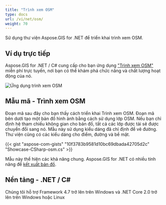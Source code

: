 ```yaml
---
title: "Trình xem OSM"
type: docs
url: /vi/net/osm/
weight: 70
---
```


Sử dụng thư viện Aspose.GIS for .NET để triển khai trình xem OSM.

## **Ví dụ trực tiếp**

Aspose.GIS for .NET / C# cung cấp cho bạn ứng dụng ["Trình xem OSM"](https://products.aspose.app/gis/viewer/osm) miễn phí trực tuyến, nơi bạn có thể khám phá chức năng và chất lượng hoạt động của nó.

![Ứng dụng trình xem OSM](viewer.png)

## **Mẫu mã - Trình xem OSM**

Đoạn mã sau đây cho bạn thấy cách triển khai Trình xem OSM. Đoạn mã bên dưới tạo một bản đồ hình ảnh bằng cách sử dụng lớp OSM. Nếu bạn chỉ định hệ tham chiếu không gian cho bản đồ, tất cả các lớp được tải sẽ được chuyển đổi sang nó.
Mẫu này sử dụng kiểu dáng đã chỉ định để vẽ đường. Thư viện cũng có các kiểu dáng cho điểm, đường và bề mặt.

{{< gist "aspose-com-gists" "10f3783b9581d10bc69dbada42705d2c" "Showcase-CSharp-osm.cs" >}}

Mẫu này thể hiện các khả năng chung. Aspose.GIS for .NET có nhiều tính năng để [kết xuất bản đồ](https://docs.aspose.com/gis/net/map-rendering/).

## **Nền tảng - .NET / C#**

Chúng tôi hỗ trợ Framework 4.7 trở lên trên Windows và .NET Core 2.0 trở lên trên Windows hoặc Linux
